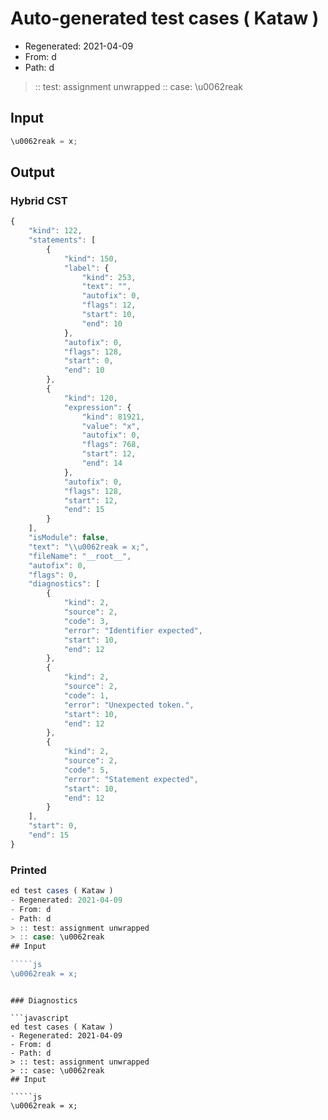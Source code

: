 # Auto-generated test cases ( Kataw )
- Regenerated: 2021-04-09
- From: d
- Path: d
> :: test: assignment unwrapped
> :: case: \u0062reak
## Input

`````js
\u0062reak = x;
`````

## Output

### Hybrid CST

```javascript
{
    "kind": 122,
    "statements": [
        {
            "kind": 150,
            "label": {
                "kind": 253,
                "text": "",
                "autofix": 0,
                "flags": 12,
                "start": 10,
                "end": 10
            },
            "autofix": 0,
            "flags": 128,
            "start": 0,
            "end": 10
        },
        {
            "kind": 120,
            "expression": {
                "kind": 81921,
                "value": "x",
                "autofix": 0,
                "flags": 768,
                "start": 12,
                "end": 14
            },
            "autofix": 0,
            "flags": 128,
            "start": 12,
            "end": 15
        }
    ],
    "isModule": false,
    "text": "\\u0062reak = x;",
    "fileName": "__root__",
    "autofix": 0,
    "flags": 0,
    "diagnostics": [
        {
            "kind": 2,
            "source": 2,
            "code": 3,
            "error": "Identifier expected",
            "start": 10,
            "end": 12
        },
        {
            "kind": 2,
            "source": 2,
            "code": 1,
            "error": "Unexpected token.",
            "start": 10,
            "end": 12
        },
        {
            "kind": 2,
            "source": 2,
            "code": 5,
            "error": "Statement expected",
            "start": 10,
            "end": 12
        }
    ],
    "start": 0,
    "end": 15
}
```

### Printed

```javascript
ed test cases ( Kataw )
- Regenerated: 2021-04-09
- From: d
- Path: d
> :: test: assignment unwrapped
> :: case: \u0062reak
## Input

`````js
\u0062reak = x;
`````
```

### Diagnostics

```javascript
ed test cases ( Kataw )
- Regenerated: 2021-04-09
- From: d
- Path: d
> :: test: assignment unwrapped
> :: case: \u0062reak
## Input

`````js
\u0062reak = x;
`````
```

